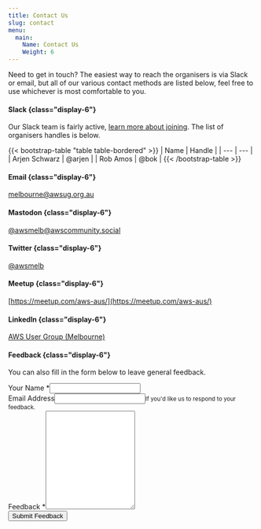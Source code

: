 ```yaml
---
title: Contact Us
slug: contact
menu:
  main:
    Name: Contact Us
    Weight: 6
---
```


<div class="container pb-5 contact">
    <div class="row">
        <div class="col">
            <p class="lead">Need to get in touch? The easiest way to reach the organisers is via Slack or email, but all of our various contact methods are listed below, feel free to use whichever is most comfortable to you.</p>
        </div>
    </div>
    <div class="row contact-details">
    <div class="col">

#### <i class="fa-brands fa-slack"></i> Slack  {class="display-6"}

Our Slack team is fairly active, [learn more about joining](/slack). The list of organisers handles is below.

{{< bootstrap-table "table table-bordered" >}}
| Name | Handle |
| --- | --- |
| Arjen Schwarz | @arjen |
| Rob Amos | @bok |
{{< /bootstrap-table >}}

#### <i class="fa fa-envelope"></i> Email  {class="display-6"}

[melbourne@awsug.org.au](mailto:melbourne@awsug.org.au)

#### <i class="fa-brands fa-twitter"></i> Mastodon  {class="display-6"}

[@awsmelb@awscommunity.social](https://awscommunity.social/@awsmelb)

#### <i class="fa-brands fa-twitter"></i> Twitter  {class="display-6"}

[@awsmelb](https://twitter.com/awsmelb)

#### <i class="fa-brands fa-meetup"></i> Meetup  {class="display-6"}

[https://meetup.com/aws-aus/](https://meetup.com/aws-aus/)

#### <i class="fa-brands fa-linkedin"></i> LinkedIn  {class="display-6"}

[AWS User Group (Melbourne)](https://www.linkedin.com/company/aws-user-group-melbourne/)

</div>

<div class="col">

#### <i class="fa fa-comments"></i> Feedback  {class="display-6"}

You can also fill in the form below to leave general feedback.

<form action="https://formspree.io/xpzpadyo" method="POST">
    <div class="row form-group">
        <div class="col"><label for="name" class="form-label-header">Your Name <span
                    class="text-danger">*</span></label><input type="text" class="form-control" id="name" name="Name"
                required=""></div>
    </div>
    <div class="row form-group">
        <div class="col"><label for="name" class="form-label-header">Email Address</label><input type="email"
                class="form-control" id="email" aria-describedby="email-help" name="Email"><small id="email-help"
                class="form-text text-muted">If you'd like us to respond to your feedback.</small></div>
    </div>
    <div class="row form-group">
        <div class="col"><label for="bio" class="form-label-header">Feedback <span
                    class="text-danger">*</span></label><textarea id="feedback" class="form-control" name="Feedback"
                required="" style="height: 200px;"></textarea></div>
    </div>
    <div class="row form-group">
        <div class="col"><button class="btn btn-primary" type="submit">Submit Feedback</button></div>
    </div>
</form>
</div>
</div>
</div>